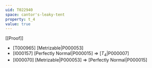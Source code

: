 ```yaml
---
uid: T022940
space: cantor's-leaky-tent
property: t_4
value: true
---
```

[[Proof]]

* [T000965] [Metrizable|P000053]
* [I000157] [Perfectly Normal|P000015] => [$T_4$|P000007]
* [I000070] [Metrizable|P000053] => [Perfectly Normal|P000015]

